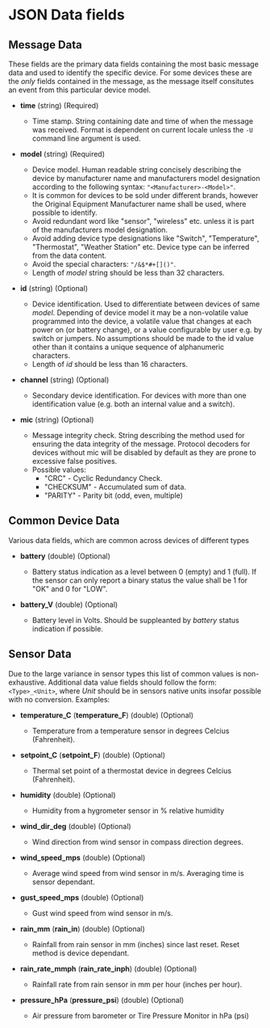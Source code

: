 # JSON Data fields

## Message Data
These fields are the primary data fields containing the most basic message data and used to identify the specific device. 
For some devices these are the *only* fields contained in the message, as the message itself consitutes an event from this
particular device model.

* **time** (string) (Required)
  * Time stamp. String containing date and time of when the message was received. Format is dependent on
    current locale unless the `-U` command line argument is used.

* **model** (string) (Required)
  * Device model. Human readable string concisely describing the device by manufacturer name 
    and manufacturers model designation according to the following syntax: `"<Manufacturer>-<Model>"`. 
  * It is common for devices to be sold under different brands, however the Original Equipment Manufacturer name
    shall be used, where possible to identify. 
  * Avoid redundant word like "sensor", "wireless" etc. unless it is part of the manufacturers model designation. 
  * Avoid adding device type designations like "Switch", "Temperature", "Thermostat", "Weather Station" etc. Device type can 
    be inferred from the data content. 
  * Avoid the special characters: `"/&$*#+[]()"`.
  * Length of *model* string should be less than 32 characters.

* **id** (string) (Optional)
  * Device identification. Used to differentiate between devices of same *model*. 
    Depending of device model it may be a non-volatile value programmed into the device, 
    a volatile value that changes at each power on (or battery change), or a value configurable by
    user e.g. by switch or jumpers. No assumptions should be made to the id value other than it contains
    a unique sequence of alphanumeric characters.
  * Length of *id* should be less than 16 characters.

* **channel** (string) (Optional)
  * Secondary device identification. For devices with more than one identification value 
    (e.g. both an internal value and a switch).

* **mic** (string) (Optional)
  * Message integrity check. String describing the method used for ensuring the data integrity
    of the message. Protocol decoders for devices without mic will be disabled by default as 
    they are prone to excessive false positives.
  * Possible values:
    * "CRC" - Cyclic Redundancy Check.
    * "CHECKSUM" - Accumulated sum of data.
    * "PARITY" - Parity bit (odd, even, multiple)

## Common Device Data
Various data fields, which are common across devices of different types 

* **battery** (double) (Optional)
  * Battery status indication as a level between 0 (empty) and 1 (full). If the sensor can only report a binary status the value shall be 1 for "OK" and 0 for "LOW".

* **battery_V** (double) (Optional)
  * Battery level in Volts. Should be suppleanted by *battery* status indication if possible.

## Sensor Data
Due to the large variance in sensor types this list of common values is non-exhaustive. Additional data value fields should follow the form: `<Type>_<Unit>`, where *Unit* should be in sensors native units insofar possible with no conversion.
Examples:

* **temperature_C** (**temperature_F**) (double) (Optional)
  * Temperature from a temperature sensor in degrees Celcius (Fahrenheit).
  
* **setpoint_C** (**setpoint_F**) (double) (Optional)
  * Thermal set point of a thermostat device in degrees Celcius (Fahrenheit).
  
* **humidity** (double) (Optional)
  * Humidity from a hygrometer sensor in % relative humidity
  
* **wind_dir_deg** (double) (Optional)
  * Wind direction from wind sensor in compass direction degrees.
  
* **wind_speed_mps** (double) (Optional)
  * Average wind speed from wind sensor in m/s. Averaging time is sensor dependant.

* **gust_speed_mps** (double) (Optional)
  * Gust wind speed from wind sensor in m/s. 

* **rain_mm** (**rain_in**) (double) (Optional)
  * Rainfall from rain sensor in mm (inches) since last reset. Reset method is device dependant.
  
* **rain_rate_mmph** (**rain_rate_inph**) (double) (Optional)
  * Rainfall rate from rain sensor in mm per hour (inches per hour).
  
* **pressure_hPa** (**pressure_psi**) (double) (Optional)
  * Air pressure from barometer or Tire Pressure Monitor in hPa (psi)
  
